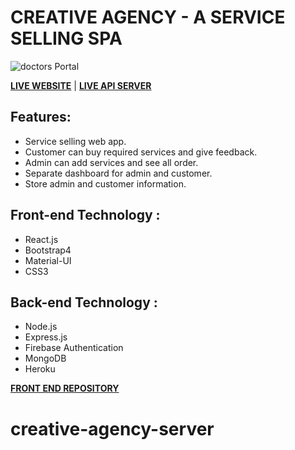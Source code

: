 # CREATIVE AGENCY - A SERVICE SELLING SPA

![doctors Portal](https://i.ibb.co/d0XLVHg/1-Landing-page.png)

**[LIVE WEBSITE](https://creative-agency-19e08.web.app/)** | **[LIVE API SERVER](https://agile-cove-78620.herokuapp.com/)**

## Features:
*   Service selling web app.
*   Customer can buy  required services and give feedback.
*   Admin can add services and see all order.
*   Separate dashboard for admin and customer.
*   Store admin and customer information.


## Front-end Technology :
*   React.js
*   Bootstrap4
*   Material-UI
*   CSS3

## Back-end Technology :
*   Node.js
*   Express.js
*   Firebase Authentication
*   MongoDB
*   Heroku

**[FRONT END REPOSITORY](https://github.com/mozumderTushar/creative-agency-client.git)**


# creative-agency-server
